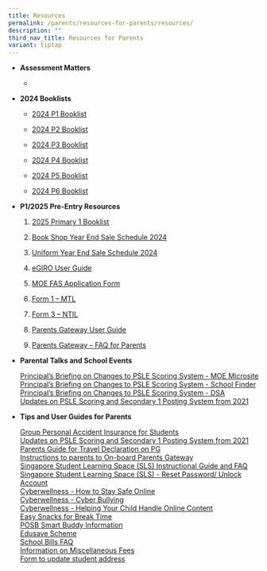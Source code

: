 ```yaml
---
title: Resources
permalink: /parents/resources-for-parents/resources/
description: ""
third_nav_title: Resources for Parents
variant: tiptap
---
```

<ul>
<li>
<p><strong>Assessment Matters</strong>
</p>
<ul data-tight="true" class="tight">
<li>
<p></p>
</li>
</ul>
</li>
<li>
<p><strong>2024 Booklists</strong>
</p>
<ul data-tight="true" class="tight">
<li>
<p><a href="https://go.gov.sg/2024primary1booklist" rel="noopener" target="_blank">2024 P1 Booklist</a>
</p>
</li>
<li>
<p><a href="https://go.gov.sg/2024primary2booklist" rel="noopener" target="_blank">2024 P2 Booklist</a>
</p>
</li>
<li>
<p><a href="https://go.gov.sg/2024primary3booklist" rel="noopener" target="_blank">2024 P3 Booklist</a>
</p>
</li>
<li>
<p><a href="https://go.gov.sg/2024primary4booklist" rel="noopener" target="_blank">2024 P4 Booklist</a>
</p>
</li>
<li>
<p><a href="https://go.gov.sg/2024primary5booklist" rel="noopener" target="_blank">2024 P5 Booklist</a>
</p>
</li>
<li>
<p><a href="https://go.gov.sg/2024primary6booklist" rel="noopener" target="_blank">2024 P6 Booklist</a>
</p>
</li>
</ul>
</li>
<li>
<p><strong>P1/2025 Pre-Entry Resources</strong>
</p>
<ol data-tight="true" class="tight">
<li>
<p><a href="https://go.gov.sg/2025primary1booklist" rel="noopener" target="_blank">2025 Primary 1 Booklist</a>
</p>
</li>
<li>
<p><a href="https://go.gov.sg/bookshopyearendsaleschedule2024" rel="noopener" target="_blank">Book Shop Year End Sale Schedule 2024</a>
</p>
</li>
<li>
<p><a href="https://go.gov.sg/uniformyearendsaleschedule2024" rel="noopener" target="_blank">Uniform Year End Sale Schedule 2024</a>
</p>
</li>
<li>
<p><a href="https://go.gov.sg/egirouserguide" rel="noopener" target="_blank">eGIRO User Guide</a>
</p>
</li>
<li>
<p><a href="https://go.gov.sg/moefasapplicationform2025" rel="noopener" target="_blank">MOE FAS Application Form</a>
</p>
</li>
<li>
<p><a href="https://go.gov.sg/form1mtl" rel="noopener" target="_blank">Form 1 – MTL</a>
</p>
</li>
<li>
<p><a href="https://go.gov.sg/form3ntil" rel="noopener" target="_blank">Form 3 – NTIL</a>
</p>
</li>
<li>
<p><a href="https://go.gov.sg/parentsgatewayuserguide2024" rel="noopener nofollow" target="_blank">Parents Gateway User Guide</a>
</p>
</li>
<li>
<p><a href="https://go.gov.sg/parentsgatewayfaq" rel="noopener" target="_blank">Parents Gateway – FAQ for Parents</a>
</p>
</li>
</ol>
</li>
<li>
<p><strong>Parental Talks and School Events</strong>
</p>
<p><a href="https://www.moe.gov.sg/microsites/psle-fsbb/index.html" rel="noopener" target="_blank">Principal’s Briefing on Changes to PSLE Scoring System - MOE Microsite</a>
<br><a href="https://www.moe.gov.sg/schoolfinder" rel="noopener" target="_blank">Principal’s Briefing on Changes to PSLE Scoring System - School Finder</a>
<br><a href="https://www.moe.gov.sg/secondary/dsa" rel="noopener" target="_blank">Principal’s Briefing on Changes to PSLE Scoring System - DSA</a>
<br><a href="https://go.gov.sg/pslealupdates" rel="noopener" target="_blank">Updates on PSLE Scoring and Secondary 1 Posting System from 2021</a>
</p>
</li>
<li>
<p><strong>Tips and User Guides for Parents</strong>
</p>
<p><a href="https://go.gov.sg/2023andpsinsurance" rel="noopener" target="_blank">Group Personal Accident Insurance for Students</a>
<br><a href="https://go.gov.sg/2023andpsinsurance" rel="noopener" target="_blank">Updates on PSLE Scoring and Secondary 1 Posting System from 2021</a>
<br><a href="https://go.gov.sg/pgtraveldeclaration" rel="noopener" target="_blank">Parents Guide for Travel Declaration on PG</a>
<br><a href="https://go.gov.sg/pgguide" rel="noopener" target="_blank">Instructions to parents to On-board Parents Gateway</a>
<br><a href="https://go.gov.sg/2023slsguide" rel="noopener" target="_blank">Singapore Student Learning Space (SLS) Instructional Guide and FAQ</a>
<br><a href="https://go.gov.sg/slsresetting" rel="noopener" target="_blank">Singapore Student Learning Space (SLS) - Reset Password/ Unlock Account</a>
<br><a href="https://go.gov.sg/cwsafeonline" rel="noopener" target="_blank">Cyberwellness - How to Stay Safe Online</a>
<br><a href="https://go.gov.sg/cwbully" rel="noopener" target="_blank">Cyberwellness - Cyber Bullying</a>
<br><a href="https://go.gov.sg/cwonlinetip" rel="noopener" target="_blank">Cyberwellness - Helping Your Child Handle Online Content</a>
<br><a href="https://go.gov.sg/hpbsnacks" rel="noopener noreferrer nofollow" target="">Easy Snacks for Break Time</a>
<br><a href="https://go.gov.sg/posbsmartbuddy" rel="noopener" target="_blank">POSB Smart Buddy Information</a>
<br><a href="https://www.moe.gov.sg/financial-matters/edusave-account" rel="noopener" target="_blank">Edusave Scheme</a>
<br><a href="https://go.gov.sg/schbillfaq" rel="noopener" target="_blank">School Bills FAQ</a>
<br><a href="https://go.gov.sg/miscfeeinfo" rel="noopener" target="_blank">Information on Miscellaneous Fees</a>
<br><a href="https://go.gov.sg/addupdateform" rel="noopener" target="_blank">Form to update student address</a>
</p>
</li>
</ul>
<p></p>